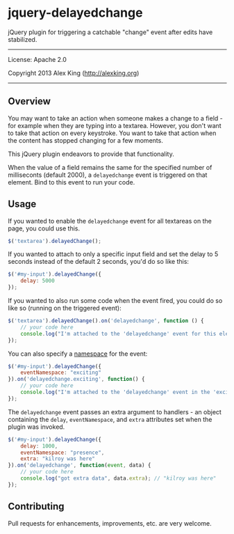jquery-delayedchange
====================

jQuery plugin for triggering a catchable "change" event after edits have stabilized.

---

License: Apache 2.0

Copyright 2013 Alex King (http://alexking.org)

---

## Overview

You may want to take an action when someone makes a change to a field - for example when they are typing into a textarea. However, you don't want to take that action on every keystroke. You want to take that action when the content has stopped changing for a few moments.

This jQuery plugin endeavors to provide that functionality.

When the value of a field remains the same for the specified number of milliseconts (default 2000), a `delayedchange` event is triggered on that element. Bind to this event to run your code.

## Usage

If you wanted to enable the `delayedchange` event for all textareas on the page, you could use this.

```js
$('textarea').delayedChange();
```

If you wanted to attach to only a specific input field and set the delay to 5 seconds instead of the default 2 seconds, you'd do so like this:

```js
$('#my-input').delayedChange({
	delay: 5000
});
```

If you wanted to also run some code when the event fired, you could do so like so (running on the triggered event):

```js
$('textarea').delayedChange().on('delayedchange', function () {
	// your code here
	console.log("I'm attached to the 'delayedchange' event for this element.");
});
```

You can also specify a [namespace](http://api.jquery.com/on/#event-names) for the event:
```js
$('#my-input').delayedChange({
	eventNamespace: "exciting"
}).on('delayedchange.exciting', function() {
	// your code here
	console.log("I'm attached to the 'delayedchange' event in the 'exciting' namespace.");
});
```

The `delayedchange` event passes an extra argument to handlers - an object containing the `delay`, `eventNamespace`, and `extra` attributes set when the plugin was invoked.
```js
$('#my-input').delayedChange({
	delay: 1000,	
	eventNamespace: "presence",
	extra: "kilroy was here"
}).on('delayedchange', function(event, data) {
	// your code here
	console.log("got extra data", data.extra); // "kilroy was here"
});
```

## Contributing

Pull requests for enhancements, improvements, etc. are very welcome.
